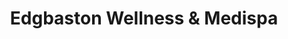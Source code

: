 ---
title: "Edgbaston Wellness & Medispa"
url: /birmingham/edgbaston-wellness-and-medispa/
shop: beauty
---